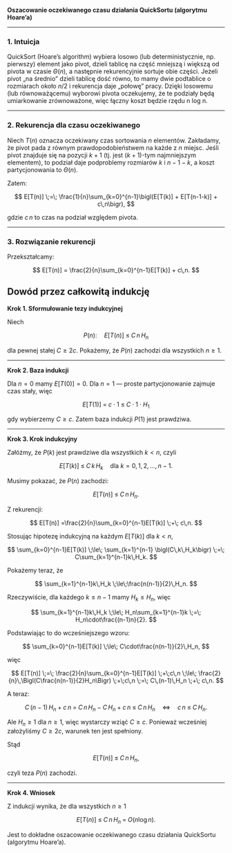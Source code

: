 **Oszacowanie oczekiwanego czasu działania QuickSortu (algorytmu Hoare’a)**

---

### 1. Intuicja

QuickSort (Hoare’s algorithm) wybiera losowo (lub deterministycznie, np. pierwszy) element jako pivot, dzieli tablicę na część mniejszą i większą od pivota w czasie $\Theta(n)$, a następnie rekurencyjnie sortuje obie części. Jeżeli pivot „na średnio” dzieli tablicę dość równo, to mamy dwie podtablice o rozmiarach około $n/2$ i rekurencja daje „połowę” pracy. Dzięki losowemu (lub równoważącemu) wyborowi pivota oczekujemy, że te podziały będą umiarkowanie zrównoważone, więc łączny koszt będzie rzędu n log n.

---

### 2. Rekurencja dla czasu oczekiwanego

Niech $T(n)$ oznacza oczekiwany czas sortowania $n$ elementów. Zakładamy, że pivot pada z równym prawdopodobieństwem na każde z $n$ miejsc. Jeśli pivot znajduje się na pozycji $k+1$ (tj. jest $(k+1)$-tym najmniejszym elementem), to podział daje podproblemy rozmiarów $k$ i $n-1-k$, a koszt partycjonowania to $\Theta(n)$.

Zatem:

$$
E[T(n)] \;=\; \frac{1}{n}\sum_{k=0}^{n-1}\bigl(E[T(k)] + E[T(n-1-k)] + c\,n\bigr),
$$

gdzie $c\,n$ to czas na podział względem pivota.

---

### 3. Rozwiązanie rekurencji

Przekształcamy:

$$
E[T(n)]
= \frac{2}{n}\sum_{k=0}^{n-1}E[T(k)] + c\,n.
$$

## Dowód przez całkowitą indukcję

**Krok 1. Sformułowanie tezy indukcyjnej**

Niech

$$
P(n):\quad E[T(n)] \;\le\; C\,n\,H_n
$$

dla pewnej stałej $C\ge 2c$. Pokażemy, że $P(n)$ zachodzi dla wszystkich $n\ge1$.

---

**Krok 2. Baza indukcji**

Dla $n=0$ mamy $E[T(0)]=0$. Dla $n=1$ — proste partycjonowanie zajmuje czas stały, więc

$$
E[T(1)] \;=\; c\cdot1 \;\le\; C\cdot1\cdot H_1
$$

gdy wybierzemy $C\ge c$. Zatem baza indukcji $P(1)$ jest prawdziwa.

---

**Krok 3. Krok indukcyjny**

Załóżmy, że $P(k)$ jest prawdziwe dla wszystkich $k<n$, czyli

$$
E[T(k)] \;\le\; C\,k\,H_k
\quad\text{dla }k=0,1,2,\dots,n-1.
$$

Musimy pokazać, że $P(n)$ zachodzi:

$$
E[T(n)] \;\le\; C\,n\,H_n.
$$

Z rekurencji:

$$
E[T(n)]
=\frac{2}{n}\sum_{k=0}^{n-1}E[T(k)] \;+\; c\,n.
$$

Stosując hipotezę indukcyjną na każdym $E[T(k)]$ dla $k<n$,

$$
\sum_{k=0}^{n-1}E[T(k)]
\;\le\;
\sum_{k=1}^{n-1} \bigl(C\,k\,H_k\bigr)
\;=\;
C\sum_{k=1}^{n-1}k\,H_k.
$$

Pokażemy teraz, że

$$
\sum_{k=1}^{n-1}k\,H_k \;\le\;\frac{n(n-1)}{2}\,H_n.
$$

Rzeczywiście, dla każdego $k\le n-1$ mamy $H_k\le H_n$, więc

$$
\sum_{k=1}^{n-1}k\,H_k
\;\le\;
H_n\sum_{k=1}^{n-1}k
\;=\;
H_n\cdot\frac{(n-1)n}{2}.
$$

Podstawiając to do wcześniejszego wzoru:

$$
\sum_{k=0}^{n-1}E[T(k)]
\;\le\;
C\cdot\frac{n(n-1)}{2}\,H_n,
$$

więc

$$
E[T(n)]
\;=\;
\frac{2}{n}\sum_{k=0}^{n-1}E[T(k)]
\;+\;c\,n
\;\le\;
\frac{2}{n}\,\Bigl(C\frac{n(n-1)}{2}H_n\Bigr)
\;+\;c\,n
\;=\;
C\,(n-1)\,H_n \;+\; c\,n.
$$

A teraz:

$$
C\,(n-1)\,H_n + c\,n
\;=\;
C\,n\,H_n \;-\; C\,H_n + c\,n
\;\le\;
C\,n\,H_n
\quad\Longleftrightarrow\quad
c\,n \;\le\; C\,H_n.
$$

Ale $H_n\ge1$ dla $n\ge1$, więc wystarczy wziąć $C\ge c$.
Ponieważ wcześniej założyliśmy $C\ge2c$, warunek ten jest spełniony.

Stąd

$$
E[T(n)] \;\le\; C\,n\,H_n,
$$

czyli teza $P(n)$ zachodzi.

---

**Krok 4. Wniosek**

Z indukcji wynika, że dla wszystkich $n\ge1$

$$
E[T(n)] \;\le\; C\,n\,H_n \;=\; O(n\log n).
$$

Jest to dokładne oszacowanie oczekiwanego czasu działania QuickSortu (algorytmu Hoare’a).
